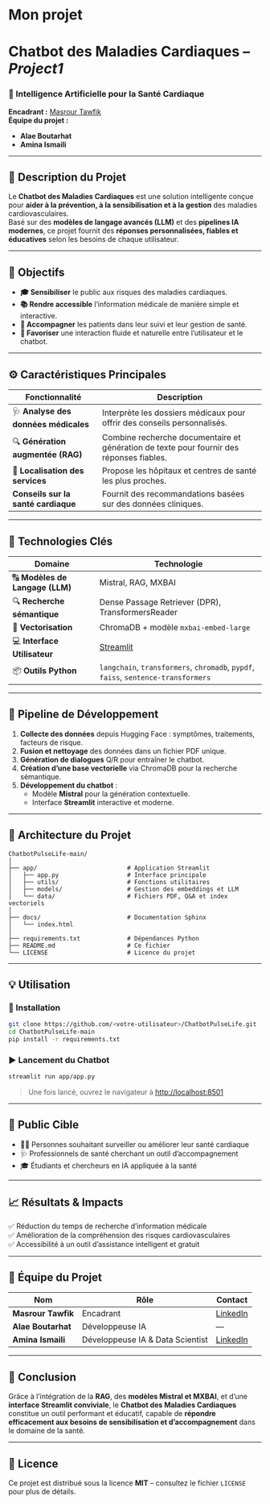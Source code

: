 # Mon projet
#  Chatbot des Maladies Cardiaques – *Project1*

### 🧠 Intelligence Artificielle pour la Santé Cardiaque  
**Encadrant :** [Masrour Tawfik](https://www.linkedin.com/in/tawfik-masrour-43163b85/)  
**Équipe du projet :**  
-  **Alae Boutarhat**  
-  **Amina Ismaili**

---

## 📘 Description du Projet

Le **Chatbot des Maladies Cardiaques** est une solution intelligente conçue pour **aider à la prévention, à la sensibilisation et à la gestion** des maladies cardiovasculaires.  
Basé sur des **modèles de langage avancés (LLM)** et des **pipelines IA modernes**, ce projet fournit des **réponses personnalisées, fiables et éducatives** selon les besoins de chaque utilisateur.

---

## 🚀 Objectifs

- **🎓 Sensibiliser** le public aux risques des maladies cardiaques.  
- **📚 Rendre accessible** l’information médicale de manière simple et interactive.  
- **🤝 Accompagner** les patients dans leur suivi et leur gestion de santé.  
- **💬 Favoriser** une interaction fluide et naturelle entre l’utilisateur et le chatbot.

---

## ⚙️ Caractéristiques Principales

| Fonctionnalité | Description |
|----------------|--------------|
| 🩺 **Analyse des données médicales** | Interprète les dossiers médicaux pour offrir des conseils personnalisés. |
| 🔍 **Génération augmentée (RAG)** | Combine recherche documentaire et génération de texte pour fournir des réponses fiables. |
| 🏥 **Localisation des services** | Propose les hôpitaux et centres de santé les plus proches. |
|  **Conseils sur la santé cardiaque** | Fournit des recommandations basées sur des données cliniques. |

---

## 🧩 Technologies Clés

| Domaine | Technologie |
|----------|-------------|
| 🔠 **Modèles de Langage (LLM)** | Mistral, RAG, MXBAI |
| 🔍 **Recherche sémantique** | Dense Passage Retriever (DPR), TransformersReader |
| 🧠 **Vectorisation** | ChromaDB + modèle `mxbai-embed-large` |
| 💻 **Interface Utilisateur** | [Streamlit](https://streamlit.io) |
| 📦 **Outils Python** | `langchain`, `transformers`, `chromadb`, `pypdf`, `faiss`, `sentence-transformers` |

---

## 🧪 Pipeline de Développement

1. **Collecte des données** depuis Hugging Face : symptômes, traitements, facteurs de risque.  
2. **Fusion et nettoyage** des données dans un fichier PDF unique.  
3. **Génération de dialogues** Q/R pour entraîner le chatbot.  
4. **Création d’une base vectorielle** via ChromaDB pour la recherche sémantique.  
5. **Développement du chatbot** :
   - Modèle **Mistral** pour la génération contextuelle.
   - Interface **Streamlit** interactive et moderne.  

---

## 🧭 Architecture du Projet

```
ChatbotPulseLife-main/
│
├── app/                         # Application Streamlit
│   ├── app.py                   # Interface principale
│   ├── utils/                   # Fonctions utilitaires
│   ├── models/                  # Gestion des embeddings et LLM
│   └── data/                    # Fichiers PDF, Q&A et index vectoriels
│
├── docs/                        # Documentation Sphinx
│   └── index.html
│
├── requirements.txt             # Dépendances Python
├── README.md                    # Ce fichier
└── LICENSE                      # Licence du projet
```

---

## 💡 Utilisation

### 🔧 Installation

```bash
git clone https://github.com/<votre-utilisateur>/ChatbotPulseLife.git
cd ChatbotPulseLife-main
pip install -r requirements.txt
```

### ▶️ Lancement du Chatbot

```bash
streamlit run app/app.py
```

> Une fois lancé, ouvrez le navigateur à [http://localhost:8501](http://localhost:8501)

---

## 👥 Public Cible

- 🧍‍♂️ Personnes souhaitant surveiller ou améliorer leur santé cardiaque  
- 🩺 Professionnels de santé cherchant un outil d’accompagnement  
- 🎓 Étudiants et chercheurs en IA appliquée à la santé  

---

## 📈 Résultats & Impacts

✅ Réduction du temps de recherche d’information médicale  
✅ Amélioration de la compréhension des risques cardiovasculaires  
✅ Accessibilité à un outil d’assistance intelligent et gratuit  

---

## 🧩 Équipe du Projet

| Nom | Rôle | Contact |
|-----|------|----------|
| **Masrour Tawfik** | Encadrant | [LinkedIn](https://www.linkedin.com/in/tawfik-masrour-43163b85/) |
| **Alae Boutarhat** | Développeuse IA | — |
| **Amina Ismaili** | Développeuse IA & Data Scientist | [LinkedIn](https://www.linkedin.com/in/amina-ismaili-8a0420272/) |

---

## 🏁 Conclusion

Grâce à l’intégration de la **RAG**, des **modèles Mistral et MXBAI**, et d’une **interface Streamlit conviviale**, le **Chatbot des Maladies Cardiaques** constitue un outil performant et éducatif, capable de **répondre efficacement aux besoins de sensibilisation et d’accompagnement** dans le domaine de la santé.

---

## 📜 Licence

Ce projet est distribué sous la licence **MIT** – consultez le fichier `LICENSE` pour plus de détails.
